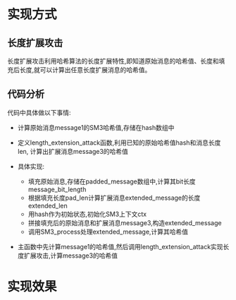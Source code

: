# 实现方式
## 长度扩展攻击
长度扩展攻击利用哈希算法的长度扩展特性,即知道原始消息的哈希值、长度和填充后长度,就可以计算出任意长度扩展消息的哈希值。
## 代码分析
代码中具体做以下事情:
- 计算原始消息message1的SM3哈希值,存储在hash数组中
- 定义length_extension_attack函数,利用已知的原始哈希值hash和消息长度len, 计算出扩展消息message3的哈希值
- 具体实现:
  - 填充原始消息,存储在padded_message数组中,计算其bit长度message_bit_length
  - 根据填充长度pad_len计算扩展消息extended_message的长度extended_len
  - 用hash作为初始状态,初始化SM3上下文ctx
  - 拼接填充后的原始消息和扩展消息message3,构造extended_message
  - 调用SM3_process处理extended_message,计算其哈希值

- 主函数中先计算message1的哈希值,然后调用length_extension_attack实现长度扩展攻击,计算message3的哈希值
# 实现效果

